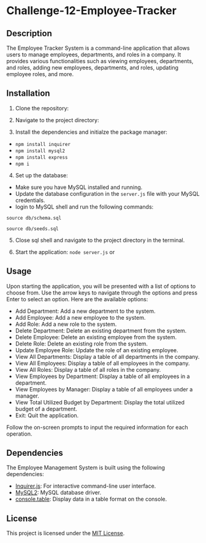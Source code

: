 # Challenge-12-Employee-Tracker

## Description

The Employee Tracker System is a command-line application that allows users to manage employees, departments, and roles in a company. It provides various functionalities such as viewing employees, departments, and roles, adding new employees, departments, and roles, updating employee roles, and more.

## Installation

1. Clone the repository:

2. Navigate to the project directory:

3. Install the dependencies and initialze the package manager:

- `npm install inquirer`
- `npm install mysql2`
- `npm install express`
- `npm i`

4. Set up the database:

- Make sure you have MySQL installed and running.
- Update the database configuration in the `server.js` file with your MySQL credentials.
- login to MySQL shell and run the following commands:

```source db/schema.sql```

```source db/seeds.sql```

5. Close sql shell and navigate to the project directory in the terminal.

6. Start the application: `node server.js` or 

## Usage

Upon starting the application, you will be presented with a list of options to choose from. Use the arrow keys to navigate through the options and press Enter to select an option. Here are the available options:

- Add Department: Add a new department to the system.
- Add Employee: Add a new employee to the system.
- Add Role: Add a new role to the system.
- Delete Department: Delete an existing department from the system.
- Delete Employee: Delete an existing employee from the system.
- Delete Role: Delete an existing role from the system.
- Update Employee Role: Update the role of an existing employee.
- View All Departments: Display a table of all departments in the company.
- View All Employees: Display a table of all employees in the company.
- View All Roles: Display a table of all roles in the company.
- View Employees by Department: Display a table of all employees in a department.
- View Employees by Manager: Display a table of all employees under a manager.
- View Total Utilized Budget by Department: Display the total utilized budget of a department.
- Exit: Quit the application.

Follow the on-screen prompts to input the required information for each operation.

## Dependencies

The Employee Management System is built using the following dependencies:

- [Inquirer.js](https://www.npmjs.com/package/inquirer): For interactive command-line user interface.
- [MySQL2](https://www.npmjs.com/package/mysql2): MySQL database driver.
- [console.table](https://www.npmjs.com/package/console.table): Display data in a table format on the console.

## License

This project is licensed under the [MIT License](LICENSE).